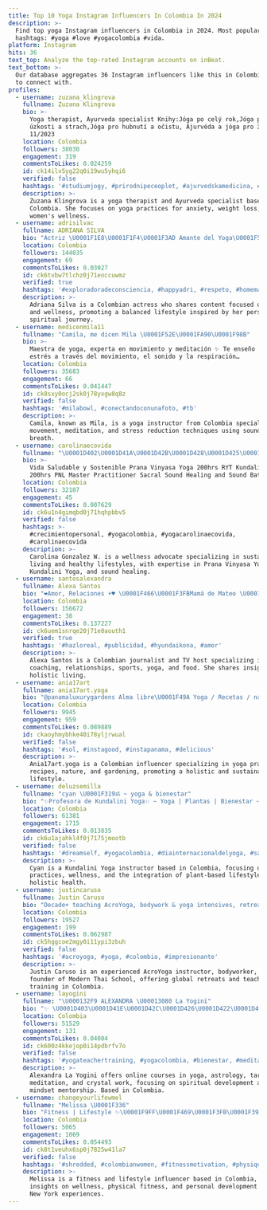 ```yaml
---
title: Top 10 Yoga Instagram Influencers In Colombia In 2024
description: >-
  Find top yoga Instagram influencers in Colombia in 2024. Most popular
  hashtags: #yoga #love #yogacolombia #vida.
platform: Instagram
hits: 36
text_top: Analyze the top-rated Instagram accounts on inBeat.
text_bottom: >-
  Our database aggregates 36 Instagram influencers like this in Colombia for you
  to connect with.
profiles:
  - username: zuzana_klingrova
    fullname: Zuzana Klingrova
    bio: >-
      Yoga therapist, Ayurveda specialist Knihy:Jóga po celý rok,Jóga proti
      úzkosti a strach,Jóga pro hubnutí a očistu, Ájurvéda a jóga pro ženy
      11/2023
    location: Colombia
    followers: 38030
    engagement: 319
    commentsToLikes: 0.024259
    id: ck14ilv5yg22q0i19wu5yhqi6
    verified: false
    hashtags: '#studiumjogy, #prirodnipeceoplet, #ajurvedskamedicina, #czechyoga'
    description: >-
      Zuzana Klingrova is a yoga therapist and Ayurveda specialist based in
      Colombia. She focuses on yoga practices for anxiety, weight loss, and
      women's wellness.
  - username: adrisilvac
    fullname: ADRIANA SILVA
    bio: "Actriz \U0001F1E8\U0001F1F4\U0001F3AD Amante del Yoga\U0001F549️ Con alma sin límites y Dios en mi\U0001F496 FB:Adriana Silva Actriz #adrisilvac @akka.health.bienestar @vivealamar"
    location: Colombia
    followers: 144035
    engagement: 69
    commentsToLikes: 0.03027
    id: ck6tvbw7tlchz0j71eoccuwmz
    verified: true
    hashtags: '#exploradoradeconsciencia, #happyadri, #respeto, #homemade'
    description: >-
      Adriana Silva is a Colombian actress who shares content focused on yoga
      and wellness, promoting a balanced lifestyle inspired by her personal and
      spiritual journey.
  - username: medicenmila11
    fullname: "Camila, me dicen Mila \U0001F52E\U0001FA90\U0001F98B"
    bio: >-
      Maestra de yoga, experta en movimiento y meditación ✨ Te enseño a reducir
      estrés a través del movimiento, el sonido y la respiración…
    location: Colombia
    followers: 35683
    engagement: 66
    commentsToLikes: 0.041447
    id: ck8sxy0ocj2sk0j78yxgw8q8z
    verified: false
    hashtags: '#milabowl, #conectandoconunafoto, #tb'
    description: >-
      Camila, known as Mila, is a yoga instructor from Colombia specializing in
      movement, meditation, and stress reduction techniques using sound and
      breath.
  - username: carolinaecovida
    fullname: "\U0001D402\U0001D41A\U0001D42B\U0001D428\U0001D425\U0001D422\U0001D427\U0001D41A \U0001D406\U0001D428\U0001D427\U0001D433\U0001D41A\U0001D425\U0001D41E\U0001D433 \U0001D416."
    bio: >-
      Vida Saludable y Sostenible Prana Vinyasa Yoga 200hrs RYT Kundalini Yoga
      200hrs PNL Master Practitioner Sacral Sound Healing and Sound Bath
    location: Colombia
    followers: 32107
    engagement: 45
    commentsToLikes: 0.007629
    id: ck6u1n4gimqbd0j71hqhpbbv5
    verified: false
    hashtags: >-
      #crecimientopersonal, #yogacolombia, #yogacarolinaecovida,
      #carolinaecovida
    description: >-
      Carolina Gonzalez W. is a wellness advocate specializing in sustainable
      living and healthy lifestyles, with expertise in Prana Vinyasa Yoga,
      Kundalini Yoga, and sound healing.
  - username: santosalexandra
    fullname: Alexa Santos
    bio: "❤️Amor, Relaciones ☀️♥️ \U0001F466\U0001F3FBMamá de Mateo \U0001F3A5Journalist | TV Host \U0001F34EHealth Coach \U0001F3CB\U0001F3FB\U0001F9D8‍♀️ Sports & yoga \U0001F353Food lover \U0001F49ANaturaleza \U0001F4CDColombia"
    location: Colombia
    followers: 156672
    engagement: 38
    commentsToLikes: 0.137227
    id: ck6uem1snrqe20j71e0aouth1
    verified: true
    hashtags: '#hazloreal, #publicidad, #hyundaikona, #amor'
    description: >-
      Alexa Santos is a Colombian journalist and TV host specializing in health
      coaching, relationships, sports, yoga, and food. She shares insights on
      holistic living.
  - username: ania17art
    fullname: ania17art.yoga
    bio: "@panamaluxurygardens Alma libre\U0001F49A Yoga / Recetas / naturaleza /jardinería"
    location: Colombia
    followers: 9945
    engagement: 959
    commentsToLikes: 0.089889
    id: ckaoyhmybhke40i78yljrwual
    verified: false
    hashtags: '#sol, #instagood, #instapanama, #delicious'
    description: >-
      Ania17art.yoga is a Colombian influencer specializing in yoga practices,
      recipes, nature, and gardening, promoting a holistic and sustainable
      lifestyle.
  - username: deluzsemilla
    fullname: "cyan \U0001F319ॐ ~ yoga & bienestar"
    bio: "✨Profesora de Kundalini Yoga✨ ~ Yoga | Plantas | Bienestar ~ mamá de Sue \U0001F31E mi sol ✨⬇️LINK APP DE MEDITACIÓN GUIADA⬇️\U0001F31E"
    location: Colombia
    followers: 61381
    engagement: 1715
    commentsToLikes: 0.013835
    id: ck6u1ajahkl4f0j7175jmootb
    verified: false
    hashtags: '#dreamself, #yogacolombia, #diainternacionaldelyoga, #saludmental'
    description: >-
      Cyan is a Kundalini Yoga instructor based in Colombia, focusing on yoga
      practices, wellness, and the integration of plant-based lifestyles into
      holistic health.
  - username: justincaruso
    fullname: Justin Caruso
    bio: "Decade+ teaching AcroYoga, bodywork & yoga intensives, retreats & teacher trainings worldwide Founder @modernthaischool \U0001F4CDMedellin \U0001F3CA\U0001F3FC‍♂️\U0001F9D8\U0001F3FC‍♂️\U0001F64C\U0001F3FC\U0001F57A\U0001F3FC\U0001F5FD\U0001F304\U0001F6C0\U0001F3FE \U0001F5FA"
    location: Colombia
    followers: 19527
    engagement: 199
    commentsToLikes: 0.062987
    id: ck5hggcoe2mgy0i11ypi3zbuh
    verified: false
    hashtags: '#acroyoga, #yoga, #colombia, #impresionante'
    description: >-
      Justin Caruso is an experienced AcroYoga instructor, bodyworker, and
      founder of Modern Thai School, offering global retreats and teacher
      training in Colombia.
  - username: layogini
    fullname: "\U000132F9 ALEXANDRA \U00013080 La Yogini"
    bio: "✨ \U0001D403\U0001D41E\U0001D42C\U0001D426\U0001D422\U0001D42D\U0001D422\U0001D41F\U0001D422\U0001D41C\U0001D428 \U0001D425\U0001D41A \U0001D404\U0001D42C\U0001D429\U0001D422\U0001D42B\U0001D422\U0001D42D\U0001D42E\U0001D41A\U0001D425\U0001D422\U0001D41D\U0001D41A\U0001D41D \U0001F9D8\U0001F3FB‍♀️ Cursos Online: Yoga, Astro, Magick, Tarot, Meditación y Cristales ✨ Yoga Trainings \U0001F9D8\U0001F3FB‍♂️ MINDSET MENTORSHIP\U0001F447\U0001F3FC"
    location: Colombia
    followers: 51529
    engagement: 131
    commentsToLikes: 0.04004
    id: ck600z4kkejop0i14pdbrfv7o
    verified: false
    hashtags: '#yogateachertraining, #yogacolombia, #bienestar, #meditacion'
    description: >-
      Alexandra La Yogini offers online courses in yoga, astrology, tarot,
      meditation, and crystal work, focusing on spiritual development and
      mindset mentorship. Based in Colombia.
  - username: changeyourlifewmel
    fullname: "Melissa \U0001F336"
    bio: "Fitness | Lifestyle ✨\U0001F9FF\U0001F469\U0001F3FB‍\U0001F393 \U0001F1E8\U0001F1F4 - NY \U0001F4CC"
    location: Colombia
    followers: 5065
    engagement: 1069
    commentsToLikes: 0.054493
    id: ck8t1veuhx6sp0j7825w41la7
    verified: false
    hashtags: '#shredded, #colombianwomen, #fitnessmotivation, #physique'
    description: >-
      Melissa is a fitness and lifestyle influencer based in Colombia, sharing
      insights on wellness, physical fitness, and personal development from her
      New York experiences.
---
```


